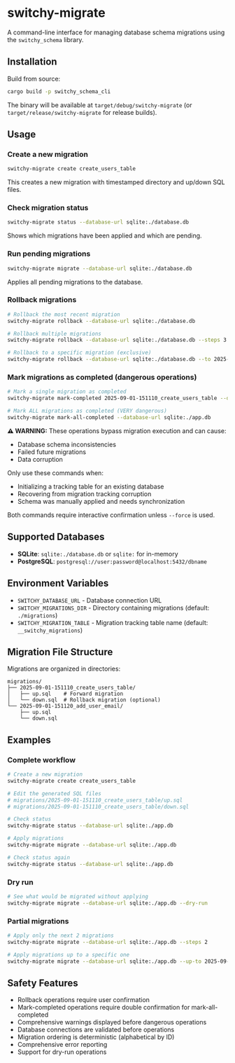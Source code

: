 # switchy-migrate

A command-line interface for managing database schema migrations using the `switchy_schema` library.

## Installation

Build from source:

```bash
cargo build -p switchy_schema_cli
```

The binary will be available at `target/debug/switchy-migrate` (or `target/release/switchy-migrate` for release builds).

## Usage

### Create a new migration

```bash
switchy-migrate create create_users_table
```

This creates a new migration with timestamped directory and up/down SQL files.

### Check migration status

```bash
switchy-migrate status --database-url sqlite:./database.db
```

Shows which migrations have been applied and which are pending.

### Run pending migrations

```bash
switchy-migrate migrate --database-url sqlite:./database.db
```

Applies all pending migrations to the database.

### Rollback migrations

```bash
# Rollback the most recent migration
switchy-migrate rollback --database-url sqlite:./database.db

# Rollback multiple migrations
switchy-migrate rollback --database-url sqlite:./database.db --steps 3

# Rollback to a specific migration (exclusive)
switchy-migrate rollback --database-url sqlite:./database.db --to 2025-01-01-120000_initial_schema
```

### Mark migrations as completed (dangerous operations)

```bash
# Mark a single migration as completed
switchy-migrate mark-completed 2025-09-01-151110_create_users_table --database-url sqlite:./app.db

# Mark ALL migrations as completed (VERY dangerous)
switchy-migrate mark-all-completed --database-url sqlite:./app.db
```

**⚠️ WARNING:** These operations bypass migration execution and can cause:
- Database schema inconsistencies
- Failed future migrations
- Data corruption

Only use these commands when:
- Initializing a tracking table for an existing database
- Recovering from migration tracking corruption
- Schema was manually applied and needs synchronization

Both commands require interactive confirmation unless `--force` is used.

## Supported Databases

- **SQLite**: `sqlite:./database.db` or `sqlite:` for in-memory
- **PostgreSQL**: `postgresql://user:password@localhost:5432/dbname`

## Environment Variables

- `SWITCHY_DATABASE_URL` - Database connection URL
- `SWITCHY_MIGRATIONS_DIR` - Directory containing migrations (default: `./migrations`)
- `SWITCHY_MIGRATION_TABLE` - Migration tracking table name (default: `__switchy_migrations`)

## Migration File Structure

Migrations are organized in directories:

```
migrations/
├── 2025-09-01-151110_create_users_table/
│   ├── up.sql    # Forward migration
│   └── down.sql  # Rollback migration (optional)
└── 2025-09-01-151120_add_user_email/
    ├── up.sql
    └── down.sql
```

## Examples

### Complete workflow

```bash
# Create a new migration
switchy-migrate create create_users_table

# Edit the generated SQL files
# migrations/2025-09-01-151110_create_users_table/up.sql
# migrations/2025-09-01-151110_create_users_table/down.sql

# Check status
switchy-migrate status --database-url sqlite:./app.db

# Apply migrations
switchy-migrate migrate --database-url sqlite:./app.db

# Check status again
switchy-migrate status --database-url sqlite:./app.db
```

### Dry run

```bash
# See what would be migrated without applying
switchy-migrate migrate --database-url sqlite:./app.db --dry-run
```

### Partial migrations

```bash
# Apply only the next 2 migrations
switchy-migrate migrate --database-url sqlite:./app.db --steps 2

# Apply migrations up to a specific one
switchy-migrate migrate --database-url sqlite:./app.db --up-to 2025-09-01-151120_add_user_email
```

## Safety Features

- Rollback operations require user confirmation
- Mark-completed operations require double confirmation for mark-all-completed
- Comprehensive warnings displayed before dangerous operations
- Database connections are validated before operations
- Migration ordering is deterministic (alphabetical by ID)
- Comprehensive error reporting
- Support for dry-run operations
